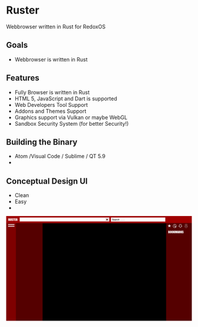 # Ruster
Webbrowser written in Rust for RedoxOS

## Goals

+ Webbrowser is written in Rust

## Features

+ Fully Browser is written in Rust
+ HTML 5, JavaScript and Dart is supported
+ Web Developers Tool Support
+ Addons and Themes Support
+ Graphics support via Vulkan or maybe WebGL
+ Sandbox Security System (for better Security!)

## Building the Binary

+ Atom /Visual Code / Sublime / QT 5.9
+ 


## Conceptual Design UI

+ Clean
+ Easy
+ 
![Screenshot](Test_Concept_Reflex.png)
